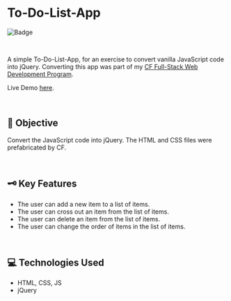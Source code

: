 # To-Do-List-App
![Badge](https://img.shields.io/badge/demo-online-green)

<p>&nbsp;</p>

A simple To-Do-List-App, for an exercise to convert vanilla JavaScript code into jQuery. Converting this app was part of my [CF Full-Stack Web Development Program](https://almanowski.github.io/to-do-list-app/).

Live Demo [here](https://almanowski.github.io/to-do-list-app/).



<p>&nbsp;</p>

## 📝 Objective
Convert the JavaScript code into jQuery. The HTML and CSS files were prefabricated by CF. 

<p>&nbsp;</p>

## 🗝️ Key Features
* The user can add a new item to a list of items.
* The user can cross out an item from the list of items.
* The user can delete an item from the list of items.
* The user can change the order of items in the list of items.

<p>&nbsp;</p>

## 💻 Technologies Used
* HTML, CSS, JS
* jQuery

